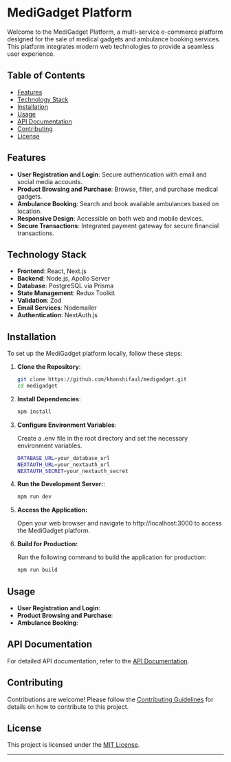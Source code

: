 # MediGadget Platform

Welcome to the MediGadget Platform, a multi-service e-commerce platform designed for the sale of medical gadgets and ambulance booking services. This platform integrates modern web technologies to provide a seamless user experience.

## Table of Contents

- [Features](#features)
- [Technology Stack](#technology-stack)
- [Installation](#installation)
- [Usage](#usage)
- [API Documentation](#api-documentation)
- [Contributing](#contributing)
- [License](#license)

## Features

- **User Registration and Login**: Secure authentication with email and social media accounts.
- **Product Browsing and Purchase**: Browse, filter, and purchase medical gadgets.
- **Ambulance Booking**: Search and book available ambulances based on location.
- **Responsive Design**: Accessible on both web and mobile devices.
- **Secure Transactions**: Integrated payment gateway for secure financial transactions.

## Technology Stack

- **Frontend**: React, Next.js
- **Backend**: Node.js, Apollo Server
- **Database**: PostgreSQL via Prisma
- **State Management**: Redux Toolkit
- **Validation**: Zod
- **Email Services**: Nodemailer
- **Authentication**: NextAuth.js

## Installation

To set up the MediGadget platform locally, follow these steps:

1. **Clone the Repository**:
   ```bash
   git clone https://github.com/khanshifaul/medigadget.git
   cd medigadget
   ```
2. **Install Dependencies**:
   ```bash
   npm install
   ```
3. **Configure Environment Variables**:

   Create a .env file in the root directory and set the necessary environment variables.

   ```bash
   DATABASE_URL=your_database_url
   NEXTAUTH_URL=your_nextauth_url
   NEXTAUTH_SECRET=your_nextauth_secret
   ```

4. **Run the Development Server:**:
   ```bash
   npm run dev
   ```
5. **Access the Application:**

   Open your web browser and navigate to http://localhost:3000 to access the MediGadget platform.

6. **Build for Production:**

   Run the following command to build the application for production:

   ```bash
   npm run build
   ```

## Usage

- **User Registration and Login**:
- **Product Browsing and Purchase**:
- **Ambulance Booking**:

## API Documentation

For detailed API documentation, refer to the [API Documentation](API_DOCS.md).

## Contributing

Contributions are welcome! Please follow the [Contributing Guidelines](CONTRIBUTING.md) for details on how to contribute to this project.

## License

This project is licensed under the [MIT License](LICENSE).

---
